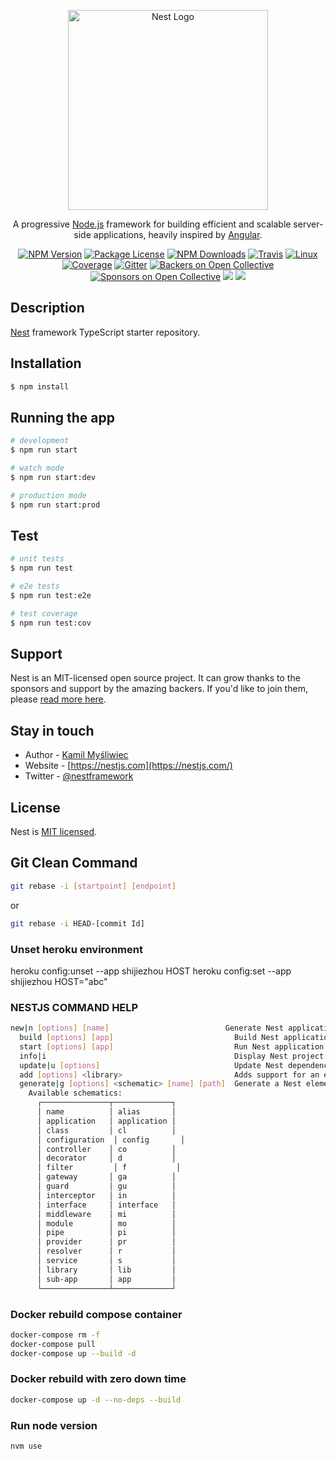 <p align="center">
  <a href="http://nestjs.com/" target="blank"><img src="https://nestjs.com/img/logo_text.svg" width="320" alt="Nest Logo" /></a>
</p>

[travis-image]: https://api.travis-ci.org/nestjs/nest.svg?branch=master
[travis-url]: https://travis-ci.org/nestjs/nest
[linux-image]: https://img.shields.io/travis/nestjs/nest/master.svg?label=linux
[linux-url]: https://travis-ci.org/nestjs/nest

  <p align="center">A progressive <a href="http://nodejs.org" target="blank">Node.js</a> framework for building efficient and scalable server-side applications, heavily inspired by <a href="https://angular.io" target="blank">Angular</a>.</p>
    <p align="center">
<a href="https://www.npmjs.com/~nestjscore"><img src="https://img.shields.io/npm/v/@nestjs/core.svg" alt="NPM Version" /></a>
<a href="https://www.npmjs.com/~nestjscore"><img src="https://img.shields.io/npm/l/@nestjs/core.svg" alt="Package License" /></a>
<a href="https://www.npmjs.com/~nestjscore"><img src="https://img.shields.io/npm/dm/@nestjs/core.svg" alt="NPM Downloads" /></a>
<a href="https://travis-ci.org/nestjs/nest"><img src="https://api.travis-ci.org/nestjs/nest.svg?branch=master" alt="Travis" /></a>
<a href="https://travis-ci.org/nestjs/nest"><img src="https://img.shields.io/travis/nestjs/nest/master.svg?label=linux" alt="Linux" /></a>
<a href="https://coveralls.io/github/nestjs/nest?branch=master"><img src="https://coveralls.io/repos/github/nestjs/nest/badge.svg?branch=master#5" alt="Coverage" /></a>
<a href="https://gitter.im/nestjs/nestjs?utm_source=badge&utm_medium=badge&utm_campaign=pr-badge&utm_content=body_badge"><img src="https://badges.gitter.im/nestjs/nestjs.svg" alt="Gitter" /></a>
<a href="https://opencollective.com/nest#backer"><img src="https://opencollective.com/nest/backers/badge.svg" alt="Backers on Open Collective" /></a>
<a href="https://opencollective.com/nest#sponsor"><img src="https://opencollective.com/nest/sponsors/badge.svg" alt="Sponsors on Open Collective" /></a>
  <a href="https://paypal.me/kamilmysliwiec"><img src="https://img.shields.io/badge/Donate-PayPal-dc3d53.svg"/></a>
  <a href="https://twitter.com/nestframework"><img src="https://img.shields.io/twitter/follow/nestframework.svg?style=social&label=Follow"></a>
</p>
  <!--[![Backers on Open Collective](https://opencollective.com/nest/backers/badge.svg)](https://opencollective.com/nest#backer)
  [![Sponsors on Open Collective](https://opencollective.com/nest/sponsors/badge.svg)](https://opencollective.com/nest#sponsor)-->

## Description

[Nest](https://github.com/nestjs/nest) framework TypeScript starter repository.

## Installation

```bash
$ npm install
```

## Running the app

```bash
# development
$ npm run start

# watch mode
$ npm run start:dev

# production mode
$ npm run start:prod
```

## Test

```bash
# unit tests
$ npm run test

# e2e tests
$ npm run test:e2e

# test coverage
$ npm run test:cov
```

## Support

Nest is an MIT-licensed open source project. It can grow thanks to the sponsors and support by the amazing backers. If you'd like to join them, please [read more here](https://docs.nestjs.com/support).

## Stay in touch

- Author - [Kamil Myśliwiec](https://kamilmysliwiec.com)
- Website - [https://nestjs.com](https://nestjs.com/)
- Twitter - [@nestframework](https://twitter.com/nestframework)

## License

Nest is [MIT licensed](LICENSE).

## Git Clean Command

```sh
git rebase -i [startpoint] [endpoint]
```

or

```sh
git rebase -i HEAD-[commit Id]
```

### Unset heroku environment

heroku config:unset --app shijiezhou HOST
heroku config:set --app shijiezhou HOST="abc"

### NESTJS COMMAND HELP

```bash
new|n [options] [name]                          Generate Nest application.
  build [options] [app]                           Build Nest application.
  start [options] [app]                           Run Nest application.
  info|i                                          Display Nest project details.
  update|u [options]                              Update Nest dependencies.
  add [options] <library>                         Adds support for an external library to your project.
  generate|g [options] <schematic> [name] [path]  Generate a Nest element.
    Available schematics:
      ┌───────────────┬─────────────┐
      │ name          │ alias       │
      │ application   │ application │
      │ class         │ cl          │
      │ configuration  │ config       │
      │ controller    │ co          │
      │ decorator     │ d           │
      │ filter         │ f           │
      │ gateway       │ ga          │
      │ guard         │ gu          │
      │ interceptor   │ in          │
      │ interface     │ interface   │
      │ middleware    │ mi          │
      │ module        │ mo          │
      │ pipe          │ pi          │
      │ provider      │ pr          │
      │ resolver      │ r           │
      │ service       │ s           │
      │ library       │ lib         │
      │ sub-app       │ app         │
      └───────────────┴─────────────┘
```

### Docker rebuild compose container

```bash
docker-compose rm -f
docker-compose pull
docker-compose up --build -d
```

### Docker rebuild with zero down time

```bash
docker-compose up -d --no-deps --build
```

### Run node version

```bash
nvm use
```